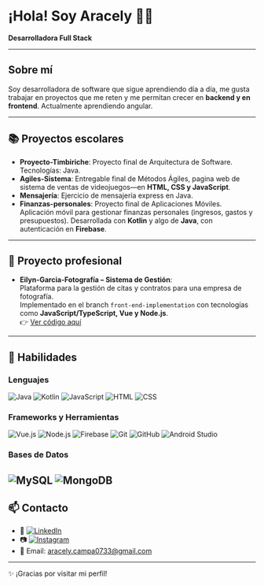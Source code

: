 # ¡Hola! Soy Aracely 👩‍💻  

**Desarrolladora Full Stack**  

---

## Sobre mí
Soy desarrolladora de software que sigue aprendiendo día a día, me gusta trabajar en proyectos que me reten y me permitan crecer en **backend y en frontend**. 
Actualmente aprendiendo angular.

---

## 📚 Proyectos escolares

- **Proyecto-Timbiriche**: Proyecto final de Arquitectura de Software. Tecnologías: Java.  
- **Agiles-Sistema**: Entregable final de Métodos Ágiles, pagina web de sistema de ventas de videojuegos—en **HTML, CSS y JavaScript**.  
- **Mensajería**: Ejercicio de mensajería express en Java.  
- **Finanzas-personales**: Proyecto final de Aplicaciones Móviles. Aplicación móvil para gestionar finanzas personales (ingresos, gastos y presupuestos). Desarrollada con **Kotlin** y algo de **Java**, con autenticación en **Firebase**.  

---

## 💼 Proyecto profesional
- **Eilyn-Garcia-Fotografía – Sistema de Gestión**:  
Plataforma para la gestión de citas y contratos para una empresa de fotografía.  
Implementado en el branch `front-end-implementation` con tecnologías como **JavaScript/TypeScript, Vue y Node.js**.  
👉 [Ver código aquí](https://github.com/ErickLabrada/Eilyn-Garcia-Fotografia-Sistema-Gestion/tree/front-end-implementation)

---

## 🚀 Habilidades

### Lenguajes
![Java](https://img.shields.io/badge/Java-ED8B00?style=for-the-badge&logo=openjdk&logoColor=white)
![Kotlin](https://img.shields.io/badge/Kotlin-0095D5?style=for-the-badge&logo=kotlin&logoColor=white)
![JavaScript](https://img.shields.io/badge/JavaScript-F7DF1E?style=for-the-badge&logo=javascript&logoColor=black)
![HTML](https://img.shields.io/badge/HTML5-E34F26?style=for-the-badge&logo=html5&logoColor=white)
![CSS](https://img.shields.io/badge/CSS3-1572B6?style=for-the-badge&logo=css3&logoColor=white)

### Frameworks y Herramientas
![Vue.js](https://img.shields.io/badge/Vue.js-35495E?style=for-the-badge&logo=vuedotjs&logoColor=4FC08D)
![Node.js](https://img.shields.io/badge/Node.js-339933?style=for-the-badge&logo=nodedotjs&logoColor=white)
![Firebase](https://img.shields.io/badge/Firebase-FFCA28?style=for-the-badge&logo=firebase&logoColor=black)
![Git](https://img.shields.io/badge/Git-F05032?style=for-the-badge&logo=git&logoColor=white)
![GitHub](https://img.shields.io/badge/GitHub-181717?style=for-the-badge&logo=github&logoColor=white)
![Android Studio](https://img.shields.io/badge/Android%20Studio-3DDC84?style=for-the-badge&logo=androidstudio&logoColor=white)

### Bases de Datos
![MySQL](https://img.shields.io/badge/MySQL-005C84?style=for-the-badge&logo=mysql&logoColor=white)
![MongoDB](https://img.shields.io/badge/MongoDB-4EA94B?style=for-the-badge&logo=mongodb&logoColor=white)
---

## 📫 Contacto

- 💼 [![LinkedIn](https://img.shields.io/badge/LinkedIn-0A66C2?style=for-the-badge&logo=linkedin&logoColor=white)](https://www.linkedin.com/in/aracely-campa-quintana-908b50254)  
- 📷 [![Instagram](https://img.shields.io/badge/Instagram-E4405F?style=for-the-badge&logo=instagram&logoColor=white)](https://www.instagram.com/arac0733)  
- 📧 Email: aracely.campa0733@gmail.com  
---

✨ ¡Gracias por visitar mi perfil!  

<!--
**aracely-campa/aracely-campa** is a ✨ _special_ ✨ repository because its `README.md` (this file) appears on your GitHub profile.

Here are some ideas to get you started:

- 🔭 I’m currently working on ...
- 🌱 I’m currently learning ...
- 👯 I’m looking to collaborate on ...
- 🤔 I’m looking for help with ...
- 💬 Ask me about ...
- 📫 How to reach me: ...
- 😄 Pronouns: ...
- ⚡ Fun fact: ...
-->

